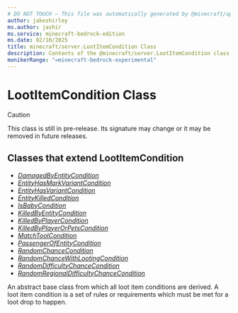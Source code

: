 ```yaml
---
# DO NOT TOUCH — This file was automatically generated by @minecraft/api-docs-generator, to report problems file an issue at https://github.com/Mojang/minecraft-scripting-libraries
author: jakeshirley
ms.author: jashir
ms.service: minecraft-bedrock-edition
ms.date: 02/10/2025
title: minecraft/server.LootItemCondition Class
description: Contents of the @minecraft/server.LootItemCondition class.
monikerRange: "=minecraft-bedrock-experimental"
---
```

# LootItemCondition Class

> [!CAUTION]
> This class is still in pre-release.  Its signature may change or it may be removed in future releases.

## Classes that extend LootItemCondition
- [*DamagedByEntityCondition*](DamagedByEntityCondition.md)
- [*EntityHasMarkVariantCondition*](EntityHasMarkVariantCondition.md)
- [*EntityHasVariantCondition*](EntityHasVariantCondition.md)
- [*EntityKilledCondition*](EntityKilledCondition.md)
- [*IsBabyCondition*](IsBabyCondition.md)
- [*KilledByEntityCondition*](KilledByEntityCondition.md)
- [*KilledByPlayerCondition*](KilledByPlayerCondition.md)
- [*KilledByPlayerOrPetsCondition*](KilledByPlayerOrPetsCondition.md)
- [*MatchToolCondition*](MatchToolCondition.md)
- [*PassengerOfEntityCondition*](PassengerOfEntityCondition.md)
- [*RandomChanceCondition*](RandomChanceCondition.md)
- [*RandomChanceWithLootingCondition*](RandomChanceWithLootingCondition.md)
- [*RandomDifficultyChanceCondition*](RandomDifficultyChanceCondition.md)
- [*RandomRegionalDifficultyChanceCondition*](RandomRegionalDifficultyChanceCondition.md)

An abstract base class from which all loot item conditions are derived. A loot item condition is a set of rules or requirements which must be met for a loot drop to happen.
